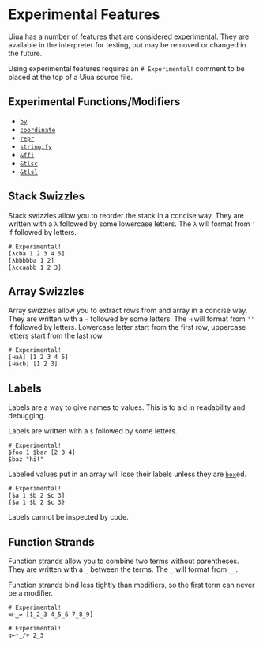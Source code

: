 # Experimental Features

Uiua has a number of features that are considered experimental. They are available in the interpreter for testing, but may be removed or changed in the future.

Using experimental features requires an `# Experimental!` comment to be placed at the top of a Uiua source file.

## Experimental Functions/Modifiers

- [`by`]()
- [`coordinate`]()
- [`repr`]()
- [`stringify`]()
- [`&ffi`]()
- [`&tlsc`]()
- [`&tlsl`]()

## Stack Swizzles

Stack swizzles allow you to reorder the stack in a concise way.
They are written with a `λ` followed by some lowercase letters.
The `λ` will format from `'` if followed by letters.

```uiua
# Experimental!
[λcba 1 2 3 4 5]
[λbbbbba 1 2]
[λccaabb 1 2 3]
```

## Array Swizzles

Array swizzles allow you to extract rows from and array in a concise way.
They are written with a `⊣` followed by some letters.
The `⊣` will format from `''` if followed by letters.
Lowercase letter start from the first row, uppercase letters start from the last row.

```uiua
# Experimental!
[⊣aA] [1 2 3 4 5]
[⊣acb] [1 2 3]
```

## Labels

Labels are a way to give names to values. This is to aid in readability and debugging.

Labels are written with a `$` followed by some letters.

```uiua
# Experimental!
$foo 1 $bar [2 3 4]
$baz "hi!"
```

Labeled values put in an array will lose their labels unless they are [`box`]()ed.

```uiua
# Experimental!
[$a 1 $b 2 $c 3]
{$a 1 $b 2 $c 3}
```

Labels cannot be inspected by code.

## Function Strands

Function strands allow you to combine two terms without parentheses. 
They are written with a `‿` between the terms. 
The `‿` will format from `__`.

Function strands bind less tightly than modifiers, so the first term can never be a modifier.

```uiua
# Experimental!
≡⊢‿⇌ [1_2_3 4_5_6 7_8_9]
```
```uiua
# Experimental!
↯⟜⇡‿/+ 2_3
```